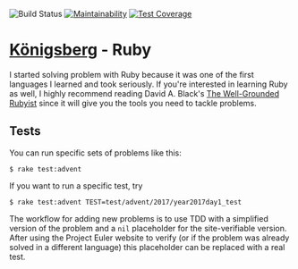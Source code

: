 ![Build Status](https://github.com/bergren2/konigsberg-ruby/workflows/.github/workflows/workflow.yml/badge.svg)
[![Maintainability](https://api.codeclimate.com/v1/badges/599410792e9ca585f432/maintainability)](https://codeclimate.com/github/bergren2/konigsberg-ruby/maintainability)
[![Test Coverage](https://api.codeclimate.com/v1/badges/599410792e9ca585f432/test_coverage)](https://codeclimate.com/github/bergren2/konigsberg-ruby/test_coverage)

# [Königsberg](https://github.com/bergren2/konigsberg) - Ruby

I started solving problem with Ruby because it was one of the first languages I
learned and took seriously. If you're interested in learning Ruby as well, I
highly recommend reading David A. Black's [The Well-Grounded
Rubyist](http://www.manning.com/black3/) since it will give you the tools you
need to tackle problems.

## Tests

You can run specific sets of problems like this:

    $ rake test:advent

If you want to run a specific test, try

    $ rake test:advent TEST=test/advent/2017/year2017day1_test

The workflow for adding new problems is to use TDD with a simplified version of
the problem and a `nil` placeholder for the site-verifiable version. After using
the Project Euler website to verify (or if the problem was already solved in a
different language) this placeholder can be replaced with a real test.
